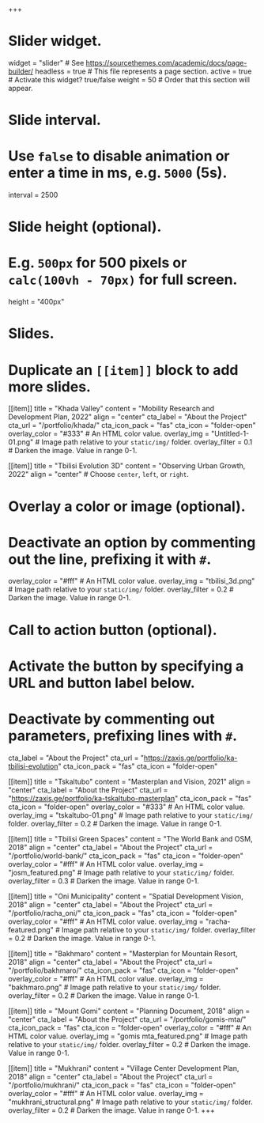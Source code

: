 +++
# Slider widget.
widget = "slider"  # See https://sourcethemes.com/academic/docs/page-builder/
headless = true  # This file represents a page section.
active = true  # Activate this widget? true/false
weight = 50  # Order that this section will appear.

# Slide interval.
# Use `false` to disable animation or enter a time in ms, e.g. `5000` (5s).
interval = 2500

# Slide height (optional).
# E.g. `500px` for 500 pixels or `calc(100vh - 70px)` for full screen.
height = "400px"

# Slides.
# Duplicate an `[[item]]` block to add more slides.

[[item]]
  title = "Khada Valley"
  content = "Mobility Research and Development Plan, 2022"
  align = "center"
  cta_label = "About the Project"
  cta_url = "/portfolio/khada/"
  cta_icon_pack = "fas"
  cta_icon = "folder-open"
  overlay_color = "#333"  # An HTML color value.
  overlay_img = "Untitled-1-01.png"  # Image path relative to your `static/img/` folder.
  overlay_filter = 0.1  # Darken the image. Value in range 0-1.

[[item]]
   title = "Tbilisi Evolution 3D"
   content = "Observing Urban Growth, 2022"
   align = "center"  # Choose `center`, `left`, or `right`.

  # Overlay a color or image (optional).
  #   Deactivate an option by commenting out the line, prefixing it with `#`.
  overlay_color = "#fff"  # An HTML color value.
  overlay_img = "tbilisi_3d.png"  # Image path relative to your `static/img/` folder.
  overlay_filter = 0.2  # Darken the image. Value in range 0-1.

  # Call to action button (optional).
  #   Activate the button by specifying a URL and button label below.
  #   Deactivate by commenting out parameters, prefixing lines with `#`.
   cta_label = "About the Project"
   cta_url = "https://zaxis.ge/portfolio/ka-tbilisi-evolution"
   cta_icon_pack = "fas"
   cta_icon = "folder-open"

[[item]]
  title = "Tskaltubo"
  content = "Masterplan and Vision, 2021"
  align = "center"
  cta_label = "About the Project"
  cta_url = "https://zaxis.ge/portfolio/ka-tskaltubo-masterplan"
  cta_icon_pack = "fas"
  cta_icon = "folder-open"
  overlay_color = "#333"  # An HTML color value.
  overlay_img = "tskaltubo-01.png"  # Image path relative to your `static/img/` folder.
  overlay_filter = 0.2  # Darken the image. Value in range 0-1.

[[item]]
  title = "Tbilisi Green Spaces"
  content = "The World Bank and OSM, 2018"
  align = "center"
  cta_label = "About the Project"
  cta_url = "/portfolio/world-bank/"
  cta_icon_pack = "fas"
  cta_icon = "folder-open"
  overlay_color = "#fff"  # An HTML color value.
  overlay_img = "josm_featured.png"  # Image path relative to your `static/img/` folder.
  overlay_filter = 0.3 # Darken the image. Value in range 0-1.

[[item]]
  title = "Oni Municipality"
  content = "Spatial Development Vision, 2018"
  align = "center"
  cta_label = "About the Project"
  cta_url = "/portfolio/racha_oni/"
  cta_icon_pack = "fas"
  cta_icon = "folder-open"
  overlay_color = "#fff"  # An HTML color value.
  overlay_img = "racha-featured.png"  # Image path relative to your `static/img/` folder.
  overlay_filter = 0.2  # Darken the image. Value in range 0-1.

[[item]]
  title = "Bakhmaro"
  content = "Masterplan for Mountain Resort, 2018"
  align = "center"
  cta_label = "About the Project"
  cta_url = "/portfolio/bakhmaro/"
  cta_icon_pack = "fas"
  cta_icon = "folder-open"
  overlay_color = "#fff"  # An HTML color value.
  overlay_img = "bakhmaro.png"  # Image path relative to your `static/img/` folder.
  overlay_filter = 0.2  # Darken the image. Value in range 0-1.

[[item]]
  title = "Mount Gomi"
  content = "Planning Document, 2018"
  align = "center"
  cta_label = "About the Project"
  cta_url = "/portfolio/gomis-mta/"
  cta_icon_pack = "fas"
  cta_icon = "folder-open"
  overlay_color = "#fff"  # An HTML color value.
  overlay_img = "gomis mta_featured.png"  # Image path relative to your `static/img/` folder.
  overlay_filter = 0.2  # Darken the image. Value in range 0-1.

[[item]]
  title = "Mukhrani"
  content = "Village Center Development Plan, 2018"
  align = "center"
  cta_label = "About the Project"
  cta_url = "/portfolio/mukhrani/"
  cta_icon_pack = "fas"
  cta_icon = "folder-open"
  overlay_color = "#fff"  # An HTML color value.
  overlay_img = "mukhrani_structural.png"  # Image path relative to your `static/img/` folder.
  overlay_filter = 0.2 # Darken the image. Value in range 0-1.
+++
